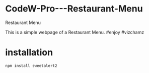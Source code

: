 # CodeW-Pro---Restaurant-Menu
 Restaurant Menu
 
This is a simple webpage of a Restaurant Menu. #enjoy #vizchamz

# installation

```sh
npm install sweetalert2
```  
